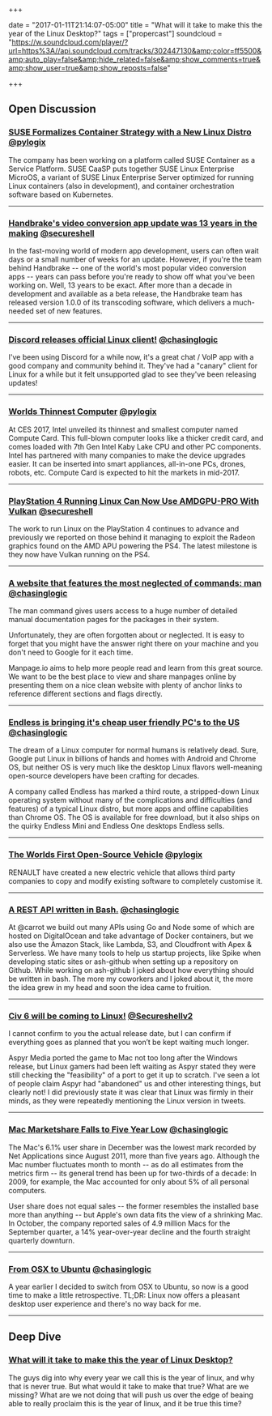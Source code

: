 +++

date = "2017-01-11T21:14:07-05:00" title = "What will it take to make this the year of the Linux Desktop?" tags = ["propercast"] soundcloud = "https://w.soundcloud.com/player/?url=https%3A//api.soundcloud.com/tracks/302447130&amp;color=ff5500&amp;auto_play=false&amp;hide_related=false&amp;show_comments=true&amp;show_user=true&amp;show_reposts=false"

+++

## Open Discussion



### [SUSE Formalizes Container Strategy with a New Linux Distro](http://thenewstack.io/micro-os-suses-answer-container-os/) <small style="font-size: 16px">[@pylogix](https://twitter.com/pylogix)</small>

The company has been working on a platform called SUSE Container as a Service Platform. SUSE CaaSP puts together SUSE Linux Enterprise MicroOS, a variant of SUSE Linux Enterprise Server optimized for running Linux containers (also in development), and container orchestration software based on Kubernetes.

---

### [Handbrake's video conversion app update was 13 years in the making](https://www.engadget.com/2016/12/27/handbrake-transcoder-app-update/) <small style="font-size: 16px">[@secureshell](https://twitter.com/secureshellv2)</small>

In the fast-moving world of modern app development, users can often wait days or a small number of weeks for an update. However, if you're the team behind Handbrake -- one of the world's most popular video conversion apps -- years can pass before you're ready to show off what you've been working on. Well, 13 years to be exact. After more than a decade in development and available as a beta release, the Handbrake team has released version 1.0.0 of its transcoding software, which delivers a much-needed set of new features.

---

### [Discord releases official Linux client!](https://www.reddit.com/r/discordapp/comments/5n8kqt/discord_stable_linux_build_released/) <small style="font-size: 16px">[@chasinglogic](https://twitter.com/chasinglogic)</small>

I've been using Discord for a while now, it's a great chat / VoIP app with a good company and community behind it. They've had a "canary" client for Linux for a while but it felt unsupported glad to see they've been releasing updates!

---

### [Worlds Thinnest Computer](https://fossbytes.com/intel-compute-card/) <small style="font-size: 16px">[@pylogix](https://twitter.com/pylogix)</small>

At CES 2017, Intel unveiled its thinnest and smallest computer named Compute Card. This full-blown computer looks like a thicker credit card, and comes loaded with 7th Gen Intel Kaby Lake CPU and other PC components. Intel has partnered with many companies to make the device upgrades easier. It can be inserted into smart appliances, all-in-one PCs, drones, robots, etc. Compute Card is expected to hit the markets in mid-2017.

---

### [PlayStation 4 Running Linux Can Now Use AMDGPU-PRO With Vulkan](http://www.phoronix.com/scan.php?page=news_item&px=PlayStation4-Vulkan-AMDGPU) <small style="font-size: 16px">[@secureshell](https://twitter.com/secureshellv2)</small>

The work to run Linux on the PlayStation 4 continues to advance and previously we reported on those behind it managing to exploit the Radeon graphics found on the AMD APU powering the PS4. The latest milestone is they now have Vulkan running on the PS4. 

---

### [A website that features the most neglected of commands: man](http://manpage.io/) <small style="font-size: 16px">[@chasinglogic](https://twitter.com/chasinglogic)</small>

The man command gives users access to a huge number of detailed manual documentation pages for the packages in their system.

Unfortunately, they are often forgotten about or neglected. It is easy to forget that you might have the answer right there on your machine and you don't need to Google for it each time.

Manpage.io aims to help more people read and learn from this great source. We want to be the best place to view and share manpages online by presenting them on a nice clean website with plenty of anchor links to reference different sections and flags directly.

---

### [Endless is bringing it's cheap user friendly PC's to the US](http://www.theverge.com/circuitbreaker/2017/1/4/14148034/endless-cheap-linux-pc-mission-ces-2017) <small style="font-size: 16px">[@chasinglogic](https://twitter.com/chasinglogic)</small>

The dream of a Linux computer for normal humans is relatively dead. Sure, Google put Linux in billions of hands and homes with Android and Chrome OS, but neither OS is very much like the desktop Linux flavors well-meaning open-source developers have been crafting for decades.

A company called Endless has marked a third route, a stripped-down Linux operating system without many of the complications and difficulties (and features) of a typical Linux distro, but more apps and offline capabilities than Chrome OS. The OS is available for free download, but it also ships on the quirky Endless Mini and Endless One desktops Endless sells.

---

### [The Worlds First Open-Source Vehicle](http://www.express.co.uk/life-style/cars/750989/CES-2017-Renault-open-source-mass-market-vehicle-Twizy) <small style="font-size: 16px">[@pylogix](https://twitter.com/pylogix)</small>

RENAULT have created a new electric vehicle that allows third party companies to copy and modify existing software to completely customise it.

---

### [A REST API written in Bash.](https://hackernoon.com/a-web-service-written-in-pure-bash-2af847902df1#.ism1q5eme) <small style="font-size: 16px">[@chasinglogic](https://twitter.com/chasinglogic)</small>

At @carrot we build out many APIs using Go and Node some of which are hosted on DigitalOcean and take advantage of Docker containers, but we also use the Amazon Stack, like Lambda, S3, and Cloudfront with Apex & Serverless. We have many tools to help us startup projects, like Spike when developing static sites or ash-github when setting up a repository on Github. While working on ash-github I joked about how everything should be written in bash. The more my coworkers and I joked about it, the more the idea grew in my head and soon the idea came to fruition.

---

### [Civ 6 will be coming to Linux!](https://www.gamingonlinux.com/articles/exclusive-civilization-vi-now-fully-confirmed-to-be-coming-for-steamos-linux-and-soon-too.8860?utm_content=buffer0c90d&utm_medium=social&utm_source=twitter.com&utm_campaign=buffer) <small style="font-size: 16px">[@Secureshellv2](https://twitter.com/secureshellv2)</small>

I cannot confirm to you the actual release date, but I can confirm if everything goes as planned that you won’t be kept waiting much longer.

Aspyr Media ported the game to Mac not too long after the Windows release, but Linux gamers had been left waiting as Aspyr stated they were still checking the "feasibility" of a port to get it up to scratch. I've seen a lot of people claim Aspyr had "abandoned" us and other interesting things, but clearly not! I did previously state it was clear that Linux was firmly in their minds, as they were repeatedly mentioning the Linux version in tweets.

---

### [Mac Marketshare Falls to Five Year Low](http://www.computerworld.com/article/3155088/apple-mac/macs-share-falls-to-five-year-low.html) <small style="font-size: 16px">[@chasinglogic](https://twitter.com/chasinglogic)</small>

The Mac's 6.1% user share in December was the lowest mark recorded by Net Applications since August 2011, more than five years ago. Although the Mac number fluctuates month to month -- as do all estimates from the metrics firm -- its general trend has been up for two-thirds of a decade: In 2009, for example, the Mac accounted for only about 5% of all personal computers.

User share does not equal sales -- the former resembles the installed base more than anything -- but Apple's own data fits the view of a shrinking Mac. In October, the company reported sales of 4.9 million Macs for the September quarter, a 14% year-over-year decline and the fourth straight quarterly downturn.

---

### [From OSX to Ubuntu](https://nicolas.perriault.net/code/2016/from-osx-to-ubuntu/) <small style="font-size: 16px">[@chasinglogic](https://twitter.com/chasinglogic)</small>

A year earlier I decided to switch from OSX to Ubuntu, so now is a good time to make a little retrospective. TL;DR: Linux now offers a pleasant desktop user experience and there's no way back for me.

---



## Deep Dive
### [What will it take to make this the year of Linux Desktop?](http://www.infoworld.com/article/3152017/linux/how-can-linux-get-5-percent-desktop-market-share.html)



The guys dig into why every year we call this is the year of linux, and why that is never true. But what would it take to make that true? What are we missing? What are we not doing that will push us over the edge of beaing able to really proclaim this is the year of linux, and it be true this time? 
